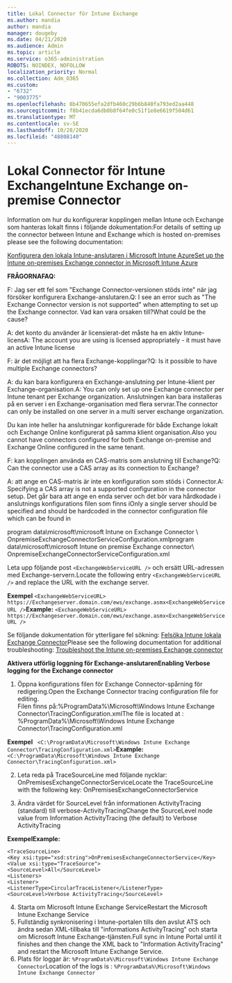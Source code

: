 ```yaml
---
title: Lokal Connector för Intune Exchange
ms.author: mandia
author: mandia
manager: dougeby
ms.date: 04/21/2020
ms.audience: Admin
ms.topic: article
ms.service: o365-administration
ROBOTS: NOINDEX, NOFOLLOW
localization_priority: Normal
ms.collection: Adm_O365
ms.custom:
- "6732"
- "9003775"
ms.openlocfilehash: 8b470655efa2dfb460c29b6b840fa793ed2aa448
ms.sourcegitcommit: f8b41ecda6db0b8f64fe0c51f1e8e6619f504d61
ms.translationtype: MT
ms.contentlocale: sv-SE
ms.lasthandoff: 10/28/2020
ms.locfileid: "48808140"
---
```

# <a name="intune-exchange-on-premise-connector"></a><span data-ttu-id="fca52-102">Lokal Connector för Intune Exchange</span><span class="sxs-lookup"><span data-stu-id="fca52-102">Intune Exchange on-premise Connector</span></span>

<span data-ttu-id="fca52-103">Information om hur du konfigurerar kopplingen mellan Intune och Exchange som hanteras lokalt finns i följande dokumentation:</span><span class="sxs-lookup"><span data-stu-id="fca52-103">For details of setting up the connector between Intune and Exchange which is hosted on-premises please see the following documentation:</span></span>

[<span data-ttu-id="fca52-104">Konfigurera den lokala Intune-anslutaren i Microsoft Intune Azure</span><span class="sxs-lookup"><span data-stu-id="fca52-104">Set up the Intune on-premises Exchange connector in Microsoft Intune Azure</span></span>](https://docs.microsoft.com/intune/exchange-connector-install)

<span data-ttu-id="fca52-105">**FRÅGORNA**</span><span class="sxs-lookup"><span data-stu-id="fca52-105">**FAQ:**</span></span>

<span data-ttu-id="fca52-106">F: Jag ser ett fel som "Exchange Connector-versionen stöds inte" när jag försöker konfigurera Exchange-anslutaren.</span><span class="sxs-lookup"><span data-stu-id="fca52-106">Q: I see an error such as "The Exchange Connector version is not supported" when attempting to set up the Exchange connector.</span></span> <span data-ttu-id="fca52-107">Vad kan vara orsaken till?</span><span class="sxs-lookup"><span data-stu-id="fca52-107">What could be the cause?</span></span>

<span data-ttu-id="fca52-108">A: det konto du använder är licensierat-det måste ha en aktiv Intune-licens</span><span class="sxs-lookup"><span data-stu-id="fca52-108">A: The account you are using is licensed appropriately - it must have an active Intune license</span></span>

<span data-ttu-id="fca52-109">F: är det möjligt att ha flera Exchange-kopplingar?</span><span class="sxs-lookup"><span data-stu-id="fca52-109">Q: Is it possible to have multiple Exchange connectors?</span></span>

<span data-ttu-id="fca52-110">A: du kan bara konfigurera en Exchange-anslutning per Intune-klient per Exchange-organisation.</span><span class="sxs-lookup"><span data-stu-id="fca52-110">A: You can only set up one Exchange connector per Intune tenant per Exchange organization.</span></span> <span data-ttu-id="fca52-111">Anslutningen kan bara installeras på en server i en Exchange-organisation med flera servrar.</span><span class="sxs-lookup"><span data-stu-id="fca52-111">The connector can only be installed on one server in a multi server exchange organization.</span></span>

<span data-ttu-id="fca52-112">Du kan inte heller ha anslutningar konfigurerade för både Exchange lokalt och Exchange Online konfigurerat på samma klient organisation.</span><span class="sxs-lookup"><span data-stu-id="fca52-112">Also you cannot have connectors configured for both Exchange on-premise and Exchange Online configured in the same tenant.</span></span>

<span data-ttu-id="fca52-113">F: kan kopplingen använda en CAS-matris som anslutning till Exchange?</span><span class="sxs-lookup"><span data-stu-id="fca52-113">Q: Can the connector use a CAS array as its connection to Exchange?</span></span>

<span data-ttu-id="fca52-114">A: att ange en CAS-matris är inte en konfiguration som stöds i Connector.</span><span class="sxs-lookup"><span data-stu-id="fca52-114">A: Specifying a CAS array is not a supported configuration in the connector setup.</span></span> <span data-ttu-id="fca52-115">Det går bara att ange en enda server och det bör vara hårdkodade i anslutnings konfigurations filen som finns i</span><span class="sxs-lookup"><span data-stu-id="fca52-115">Only a single server should be specified and should be hardcoded in the connector configuration file which can be found in</span></span>

<span data-ttu-id="fca52-116">program data\microsoft\microsoft Intune on Exchange Connector \ OnpremiseExchangeConnectorServiceConfiguration.xml</span><span class="sxs-lookup"><span data-stu-id="fca52-116">program data\microsoft\microsoft Intune on premise Exchange connector\ OnpremiseExchangeConnectorServiceConfiguration.xml</span></span>

<span data-ttu-id="fca52-117">Leta upp följande post ```<ExchangeWebServiceURL />``` och ersätt URL-adressen med Exchange-servern.</span><span class="sxs-lookup"><span data-stu-id="fca52-117">Locate the following entry ```<ExchangeWebServiceURL />``` and replace the URL with the exchange server.</span></span>

<span data-ttu-id="fca52-118">**Exempel**
```<ExchangeWebServiceURL> https://Exchangeserver.domain.com/ews/exchange.asmx<ExchangeWebServiceURL />```</span><span class="sxs-lookup"><span data-stu-id="fca52-118">**Example:**
```<ExchangeWebServiceURL> https://Exchangeserver.domain.com/ews/exchange.asmx<ExchangeWebServiceURL />```</span></span>

<span data-ttu-id="fca52-119">Se följande dokumentation för ytterligare fel sökning: [Felsöka Intune lokala Exchange Connector](https://support.microsoft.com/help/4471887/troubleshooting-exchange-connector-in-microsoft-intune)</span><span class="sxs-lookup"><span data-stu-id="fca52-119">Please see the following documentation for additional troubleshooting: [Troubleshoot the Intune on-premises Exchange connector](https://support.microsoft.com/help/4471887/troubleshooting-exchange-connector-in-microsoft-intune)</span></span>

<span data-ttu-id="fca52-120">**Aktivera utförlig loggning för Exchange-anslutaren**</span><span class="sxs-lookup"><span data-stu-id="fca52-120">**Enabling Verbose logging for the Exchange connector**</span></span>

1. <span data-ttu-id="fca52-121">Öppna konfigurations filen för Exchange Connector-spårning för redigering.</span><span class="sxs-lookup"><span data-stu-id="fca52-121">Open the Exchange Connector tracing configuration file for editing.</span></span>  
<span data-ttu-id="fca52-122">Filen finns på:%ProgramData%\Microsoft\Windows Intune Exchange Connector\TracingConfiguration.xml</span><span class="sxs-lookup"><span data-stu-id="fca52-122">The file is located at : %ProgramData%\Microsoft\Windows Intune Exchange Connector\TracingConfiguration.xml</span></span>  

<span data-ttu-id="fca52-123">**Exempel**
``` <C:\ProgramData\Microsoft\Windows Intune Exchange Connector\TracingConfiguration.xml>```</span><span class="sxs-lookup"><span data-stu-id="fca52-123">**Example:**
``` <C:\ProgramData\Microsoft\Windows Intune Exchange Connector\TracingConfiguration.xml>```</span></span>
  
2. <span data-ttu-id="fca52-124">Leta reda på TraceSourceLine med följande nycklar: OnPremisesExchangeConnectorService</span><span class="sxs-lookup"><span data-stu-id="fca52-124">Locate the TraceSourceLine with the following key: OnPremisesExchangeConnectorService</span></span>  
  
3. <span data-ttu-id="fca52-125">Ändra värdet för SourceLevel från informationen ActivityTracing (standard) till verbose-ActivityTracing</span><span class="sxs-lookup"><span data-stu-id="fca52-125">Change the SourceLevel node value from Information ActivityTracing (the default) to Verbose ActivityTracing</span></span>  

<span data-ttu-id="fca52-126">**Exempel**</span><span class="sxs-lookup"><span data-stu-id="fca52-126">**Example:**</span></span>
```
<TraceSourceLine>  
<Key xsi:type="xsd:string">OnPremisesExchangeConnectorService</Key>  
<Value xsi:type="TraceSource">  
<SourceLevel>All</SourceLevel>  
<Listeners>  
<Listener>  
<ListenerType>CircularTraceListener</ListenerType>
<SourceLevel>Verbose ActivityTracing</SourceLevel>
```
4. <span data-ttu-id="fca52-127">Starta om Microsoft Intune Exchange Service</span><span class="sxs-lookup"><span data-stu-id="fca52-127">Restart the Microsoft Intune Exchange Service</span></span>  
5. <span data-ttu-id="fca52-128">Fullständig synkronisering i Intune-portalen tills den avslut ATS och ändra sedan XML-tillbaka till "informations ActivityTracing" och starta om Microsoft Intune Exchange-tjänsten.</span><span class="sxs-lookup"><span data-stu-id="fca52-128">Full sync in Intune Portal until it finishes and then change the XML back to "Information ActivityTracing" and restart the Microsoft Intune Exchange Service.</span></span>  
6. <span data-ttu-id="fca52-129">Plats för loggar är: `%ProgramData%\Microsoft\Windows Intune Exchange Connector`</span><span class="sxs-lookup"><span data-stu-id="fca52-129">Location of the logs is : `%ProgramData%\Microsoft\Windows Intune Exchange Connector`</span></span>